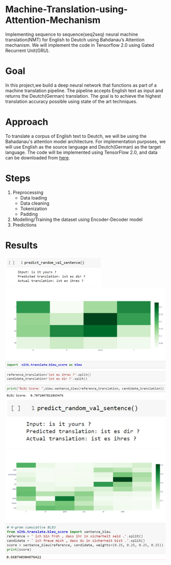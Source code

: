 # Machine-Translation-using-Attention-Mechanism
Implementing sequence to sequence(seq2seq) neural machine translation(NMT) for English to Deutch using Bahdanau’s Attention mechanism. We will implement the code in Tensorflow 2.0 using Gated Recurrent Unit(GRU).

# Goal
In this project,we build a deep neural network that functions as part of a machine translation pipeline. The pipeline accepts English text as input and returns the Deutch(German) translation. The goal is to achieve the highest translation accuracy possible using state of the art techniques.

# Approach
To translate a corpus of English text to Deutch, we will be using the Bahadanau's attention model architecture.
For implementation purposes, we will use English as the source language and Deutch(German) as the target language.
The code will be implemented using TensorFlow 2.0, and data can be downloaded from [here](http://www.manythings.org/anki/).

# Steps
1. Preprocessing
   - Data loading
   - Data cleaning
   - Tokenization 
   - Padding
2. Modelling/Training the dataset using Encoder-Decoder model
3. Predictions

# Results
<img src="https://github.com/Bhavesh-patel585/Machine-Translation-using-Attention-Mechanism/blob/main/results/predict.jpeg" width="300">

<img src="https://github.com/Bhavesh-patel585/Machine-Translation-using-Attention-Mechanism/blob/main/results/attentionplot.png">

<img src="https://github.com/Bhavesh-patel585/Machine-Translation-using-Attention-Mechanism/blob/main/results/bleuscore.jpeg">

<img src="https://github.com/Bhavesh-patel585/Machine-Translation-using-Attention-Mechanism/blob/main/results/predict.jpeg">

<img src="https://github.com/Bhavesh-patel585/Machine-Translation-using-Attention-Mechanism/blob/main/results/attentionplot2.png">

<img src="https://github.com/Bhavesh-patel585/Machine-Translation-using-Attention-Mechanism/blob/main/results/bleuscore2.jpeg">

